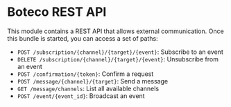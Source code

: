 # Boteco REST API

This module contains a REST API that allows external communication. Once this bundle is started, you can access
a set of paths:

- `POST /subscription/{channel}/{target}/{event}`: Subscribe to an event
- `DELETE /subscription/{channel}/{target}/{event}`: Unsubscribe from an event
- `POST /confirmation/{token}`: Confirm a request
- `POST /message/{channel}/{target}`: Send a message
- `GET /message/channels`: List all available channels
- `POST /event/{event_id}`: Broadcast an event
